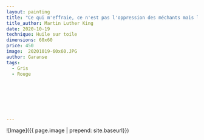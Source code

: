 ```yaml
---
layout: painting
title: "Ce qui m'effraie, ce n'est pas l'oppression des méchants mais l'indifférence des bons."                     
title_author: Martin Luther King                                            
date: 2020-10-19
technique: Huile sur toile 
dimensions: 60x60
price: 450
image:  20201019-60x60.JPG
author: Garanse
tags:
  - Gris
  - Rouge
  
  
  
  
  
  
  
---
```

![Image]({{ page.image | prepend: site.baseurl}})

